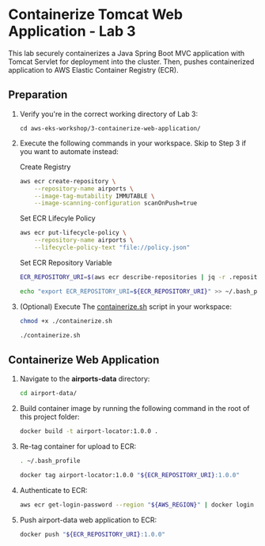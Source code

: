 # Containerize Tomcat Web Application - Lab 3

This lab securely containerizes a Java Spring Boot MVC application with Tomcat Servlet for deployment into the cluster. Then, pushes containerized application to AWS Elastic Container Registry (ECR).

## Preparation

1. Verify you're in the correct working directory of Lab 3:

    ```text
    cd aws-eks-workshop/3-containerize-web-application/
    ```

2. Execute the following commands in your workspace. Skip to Step 3 if you want to automate instead:

    Create Registry

    ```bash
    aws ecr create-repository \
        --repository-name airports \
        --image-tag-mutability IMMUTABLE \
        --image-scanning-configuration scanOnPush=true
    ```

    Set ECR Lifecyle Policy

    ```bash
    aws ecr put-lifecycle-policy \
        --repository-name airports \
        --lifecycle-policy-text "file://policy.json"
    ```

    Set ECR Repository Variable

    ```bash
    ECR_REPOSITORY_URI=$(aws ecr describe-repositories | jq -r .repositories[].repositoryUri | grep airports)
    ```

    ```bash
    echo "export ECR_REPOSITORY_URI=${ECR_REPOSITORY_URI}" >> ~/.bash_profile && echo "${ECR_REPOSITORY_URI}"
    ```

3. (Optional) Execute The [containerize.sh](./containerize.sh) script in your workspace:

    ```bash
    chmod +x ./containerize.sh
    ```

    ```bash
    ./containerize.sh
    ```

## Containerize Web Application

1. Navigate to the **airports-data** directory:

    ```bash
    cd airport-data/
    ```

2. Build container image by running the following command in the root of this project folder:

    ```bash
    docker build -t airport-locator:1.0.0 .
    ```

3. Re-tag container for upload to ECR:

    ```bash
    . ~/.bash_profile
    ```

    ```bash
    docker tag airport-locator:1.0.0 "${ECR_REPOSITORY_URI}:1.0.0"
    ```

4. Authenticate to ECR:

    ```bash
    aws ecr get-login-password --region "${AWS_REGION}" | docker login --username AWS --password-stdin "${ACCOUNT_ID}.dkr.ecr.${AWS_REGION}.amazonaws.com"
    ```

5. Push airport-data web application to ECR:

    ```bash
    docker push "${ECR_REPOSITORY_URI}:1.0.0"
    ```
